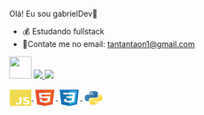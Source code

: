 Olá! Eu sou gabrielDev👋


- 💰 Estudando fullstack
- 🤔Contate me no email: tantantaon1@gmail.com
<div>
<img src="https://cdn.jsdelivr.net/gh/devicons/devicon/icons/git/git-original.svg" width="40" height="40"/>
<a href="https://github.com/seu-usuário-aqui">
<img height="180em" src="https://github-readme-stats.vercel.app/api/top-langs/?username=seu-usuário-aqui&layout=compact&langs_count=7&theme=dracula"/>
<img height="180em" src="https://github-readme-stats.vercel.app/api?username=seu-usuário-aqui&show_icons=true&theme=dracula&include_all_commits=true&count_private=true"/>
</div>
<div style="display: inline_block"><br>
  <img align="center" alt="Tanja-Js" height="30" width="40" src="https://raw.githubusercontent.com/devicons/devicon/master/icons/javascript/javascript-plain.svg">
  <img align="center" alt="Tanja-HTML" height="30" width="40" src="https://raw.githubusercontent.com/devicons/devicon/master/icons/html5/html5-original.svg">
  <img align="center" alt="Tanja-CSS" height="30" width="40" src="https://raw.githubusercontent.com/devicons/devicon/master/icons/css3/css3-original.svg">
  <img align="center" alt="Tanja-Python" height="30" width="40" src="https://raw.githubusercontent.com/devicons/devicon/master/icons/python/python-original.svg">
</div>
  
